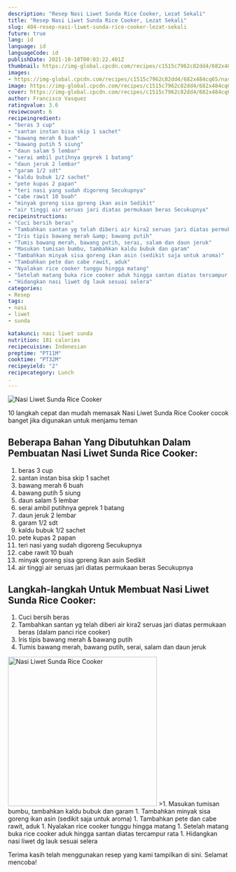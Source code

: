 ```yaml
---
description: "Resep Nasi Liwet Sunda Rice Cooker, Lezat Sekali"
title: "Resep Nasi Liwet Sunda Rice Cooker, Lezat Sekali"
slug: 404-resep-nasi-liwet-sunda-rice-cooker-lezat-sekali
future: true
lang: id
language: id
languageCode: id
publishDate: 2021-10-10T00:03:22.401Z 
thumbnail: https://img-global.cpcdn.com/recipes/c1515c7962c82dd4/682x484cq65/nasi-liwet-sunda-rice-cooker-foto-resep-utama.png
images:
- https://img-global.cpcdn.com/recipes/c1515c7962c82dd4/682x484cq65/nasi-liwet-sunda-rice-cooker-foto-resep-utama.png
image: https://img-global.cpcdn.com/recipes/c1515c7962c82dd4/682x484cq65/nasi-liwet-sunda-rice-cooker-foto-resep-utama.png
cover: https://img-global.cpcdn.com/recipes/c1515c7962c82dd4/682x484cq65/nasi-liwet-sunda-rice-cooker-foto-resep-utama.png
author: Francisco Vasquez
ratingvalue: 3.6
reviewcount: 6
recipeingredient:
- "beras 3 cup"
- "santan instan bisa skip 1 sachet"
- "bawang merah 6 buah"
- "bawang putih 5 siung"
- "daun salam 5 lembar"
- "serai ambil putihnya geprek 1 batang"
- "daun jeruk 2 lembar"
- "garam 1/2 sdt"
- "kaldu bubuk 1/2 sachet"
- "pete kupas 2 papan"
- "teri nasi yang sudah digoreng Secukupnya"
- "cabe rawit 10 buah"
- "minyak goreng sisa gpreng ikan asin Sedikit"
- "air tinggi air seruas jari diatas permukaan beras Secukupnya"
recipeinstructions:
- "Cuci bersih beras"
- "Tambahkan santan yg telah diberi air kira2 seruas jari diatas permukaan beras (dalam panci rice cooker)"
- "Iris tipis bawang merah &amp; bawang putih"
- "Tumis bawang merah, bawang putih, serai, salam dan daun jeruk"
- "Masukan tumisan bumbu, tambahkan kaldu bubuk dan garam"
- "Tambahkan minyak sisa goreng ikan asin (sedikit saja untuk aroma)"
- "Tambahkan pete dan cabe rawit, aduk"
- "Nyalakan rice cooker tunggu hingga matang"
- "Setelah matang buka rice cooker aduk hingga santan diatas tercampur rata"
- "Hidangkan nasi liwet dg lauk sesuai selera"
categories:
- Resep
tags:
- nasi
- liwet
- sunda

katakunci: nasi liwet sunda 
nutrition: 181 calories
recipecuisine: Indonesian
preptime: "PT11M"
cooktime: "PT32M"
recipeyield: "2"
recipecategory: Lunch
. 
---
```



![Nasi Liwet Sunda Rice Cooker](https://img-global.cpcdn.com/recipes/c1515c7962c82dd4/682x484cq65/nasi-liwet-sunda-rice-cooker-foto-resep-utama.png)

10 langkah cepat dan mudah memasak  Nasi Liwet Sunda Rice Cooker cocok banget jika digunakan untuk menjamu teman

<!--inarticleads1-->

## Beberapa Bahan Yang Dibutuhkan Dalam Pembuatan Nasi Liwet Sunda Rice Cooker:

1. beras 3 cup
1. santan instan bisa skip 1 sachet
1. bawang merah 6 buah
1. bawang putih 5 siung
1. daun salam 5 lembar
1. serai ambil putihnya geprek 1 batang
1. daun jeruk 2 lembar
1. garam 1/2 sdt
1. kaldu bubuk 1/2 sachet
1. pete kupas 2 papan
1. teri nasi yang sudah digoreng Secukupnya
1. cabe rawit 10 buah
1. minyak goreng sisa gpreng ikan asin Sedikit
1. air tinggi air seruas jari diatas permukaan beras Secukupnya



<!--inarticleads2-->

## Langkah-langkah Untuk Membuat Nasi Liwet Sunda Rice Cooker:

1. Cuci bersih beras
1. Tambahkan santan yg telah diberi air kira2 seruas jari diatas permukaan beras (dalam panci rice cooker)
1. Iris tipis bawang merah &amp; bawang putih
1. Tumis bawang merah, bawang putih, serai, salam dan daun jeruk
<img class="lazyload" data-src="https://img-global.cpcdn.com/steps/c194cf2d3fa775b8/160x128cq70/nasi-liwet-sunda-rice-cooker-langkah-memasak-4-foto.png" alt="Nasi Liwet Sunda Rice Cooker" width="340" height="340">
>1. Masukan tumisan bumbu, tambahkan kaldu bubuk dan garam
1. Tambahkan minyak sisa goreng ikan asin (sedikit saja untuk aroma)
1. Tambahkan pete dan cabe rawit, aduk
1. Nyalakan rice cooker tunggu hingga matang
1. Setelah matang buka rice cooker aduk hingga santan diatas tercampur rata
1. Hidangkan nasi liwet dg lauk sesuai selera




Terima kasih telah menggunakan resep yang kami tampilkan di sini. Selamat mencoba!
